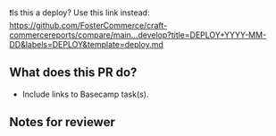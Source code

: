 ❗️Is this a deploy? Use this link instead:
https://github.com/FosterCommerce/craft-commercereports/compare/main...develop?title=DEPLOY+YYYY-MM-DD&labels=DEPLOY&template=deploy.md

## What does this PR do?

- Include links to Basecamp task(s).

## Notes for reviewer

